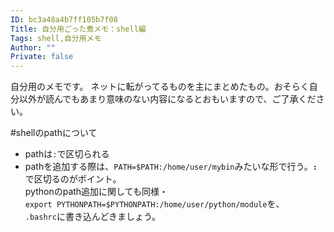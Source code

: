 ```yaml
---
ID: bc3a48a4b7ff105b7f08
Title: 自分用ごった煮メモ：shell編
Tags: shell,自分用メモ
Author: ""
Private: false
---
```


自分用のメモです。
ネットに転がってるものを主にまとめたもの。おそらく自分以外が読んでもあまり意味のない内容になるとおもいますので、ご了承ください。

#shellのpathについて
- pathは`:`で区切られる
- pathを追加する際は、`PATH=$PATH:/home/user/mybin`みたいな形で行う。<b>`:`</b>で区切るのがポイント。<br>pythonのpath追加に関しても同様・<br>`export PYTHONPATH=$PYTHONPATH:/home/user/python/module`を、<br>`.bashrc`に書き込んどきましょう。
